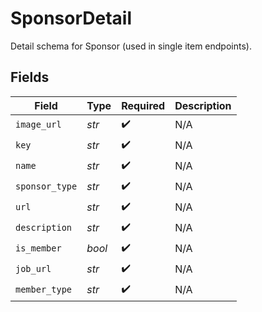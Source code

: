 # SponsorDetail

Detail schema for Sponsor (used in single item endpoints).


## Fields

| Field              | Type               | Required           | Description        |
| ------------------ | ------------------ | ------------------ | ------------------ |
| `image_url`        | *str*              | :heavy_check_mark: | N/A                |
| `key`              | *str*              | :heavy_check_mark: | N/A                |
| `name`             | *str*              | :heavy_check_mark: | N/A                |
| `sponsor_type`     | *str*              | :heavy_check_mark: | N/A                |
| `url`              | *str*              | :heavy_check_mark: | N/A                |
| `description`      | *str*              | :heavy_check_mark: | N/A                |
| `is_member`        | *bool*             | :heavy_check_mark: | N/A                |
| `job_url`          | *str*              | :heavy_check_mark: | N/A                |
| `member_type`      | *str*              | :heavy_check_mark: | N/A                |